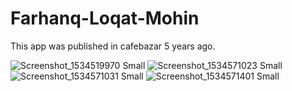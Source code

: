 # Farhanq-Loqat-Mohin
This app was published in cafebazar 5 years ago.

![Screenshot_1534519970 Small](https://user-images.githubusercontent.com/93222040/235364071-c84842db-6ca9-4f01-9c47-b67186d4298c.jpeg)
![Screenshot_1534571023 Small](https://user-images.githubusercontent.com/93222040/235364085-a9570301-d3c6-4184-a6ba-4d6c68134e6d.jpeg)
![Screenshot_1534571031 Small](https://user-images.githubusercontent.com/93222040/235364095-f4c0c2cc-5fd4-4380-9186-2eb98e4fd43b.jpeg)
![Screenshot_1534571401 Small](https://user-images.githubusercontent.com/93222040/235364111-b0b297d9-1a6e-431e-bd3c-d92144b72bf1.jpeg)
